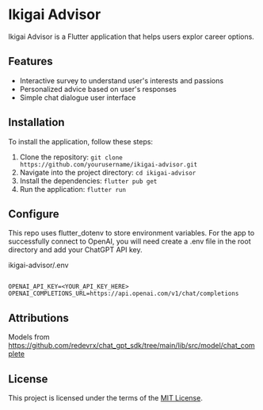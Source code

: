 # Ikigai Advisor

Ikigai Advisor is a Flutter application that helps users explor career options.

## Features

- Interactive survey to understand user's interests and passions
- Personalized advice based on user's responses
- Simple chat dialogue user interface

## Installation

To install the application, follow these steps:

1. Clone the repository: `git clone https://github.com/yourusername/ikigai-advisor.git`
2. Navigate into the project directory: `cd ikigai-advisor`
3. Install the dependencies: `flutter pub get`
4. Run the application: `flutter run`

## Configure

This repo uses flutter_dotenv to store environment variables. For the app to successfully connect to OpenAI, you will need create a .env file in the root directory and add your ChatGPT API key.

ikigai-advisor/.env

```

OPENAI_API_KEY=<YOUR_API_KEY_HERE>
OPENAI_COMPLETIONS_URL=https://api.openai.com/v1/chat/completions

```

## Attributions

Models from https://github.com/redevrx/chat_gpt_sdk/tree/main/lib/src/model/chat_complete

## License

This project is licensed under the terms of the [MIT License](LICENSE).
